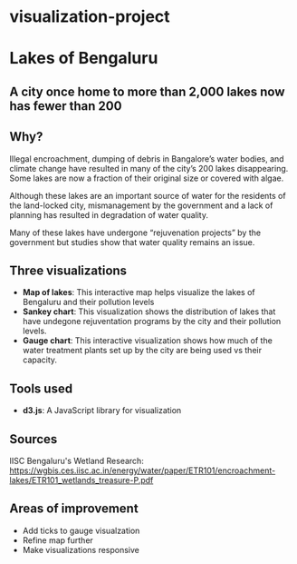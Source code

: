 # visualization-project
 
# Lakes of Bengaluru

## A city once home to more than 2,000 lakes now has fewer than 200

## Why?
Illegal encroachment, dumping of debris in Bangalore’s water bodies, and climate change have resulted in many of the city’s 200 lakes disappearing. Some lakes are now a fraction of their original size or covered with algae. 

Although these lakes are an important source of water for the residents of the land-locked city, mismanagement by the government and a lack of planning has resulted in degradation of water quality.

Many of these lakes have undergone “rejuvenation projects” by the government but studies show that water quality remains an issue.

## Three visualizations

- **Map of lakes**: This interactive map helps visualize the lakes of Bengaluru and their pollution levels
- **Sankey chart**: This visualization shows the distribution of lakes that have undegone rejuventation programs by the city and their pollution levels.
- **Gauge chart**: This interactive visualization shows how much of the water treatment plants set up by the city are being used vs their capacity.


## Tools used

- **d3.js**: A JavaScript library for visualization

## Sources

IISC Bengaluru's Wetland Research: https://wgbis.ces.iisc.ac.in/energy/water/paper/ETR101/encroachment-lakes/ETR101_wetlands_treasure-P.pdf

## Areas of improvement
- Add ticks to gauge visualzation
- Refine map further
- Make visualizations responsive

